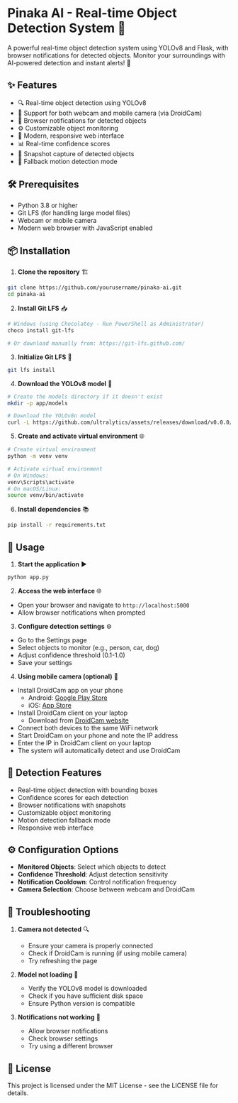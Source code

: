 # Pinaka AI - Real-time Object Detection System 🎯

A powerful real-time object detection system using YOLOv8 and Flask, with browser notifications for detected objects. Monitor your surroundings with AI-powered detection and instant alerts! 🚀

## ✨ Features

- 🔍 Real-time object detection using YOLOv8
- 📱 Support for both webcam and mobile camera (via DroidCam)
- 🔔 Browser notifications for detected objects
- ⚙️ Customizable object monitoring
- 🎨 Modern, responsive web interface
- 📊 Real-time confidence scores
- 📸 Snapshot capture of detected objects
- 🔄 Fallback motion detection mode

## 🛠️ Prerequisites

- Python 3.8 or higher
- Git LFS (for handling large model files)
- Webcam or mobile camera
- Modern web browser with JavaScript enabled

## 📦 Installation

1. **Clone the repository** 🏗️
```bash
git clone https://github.com/yourusername/pinaka-ai.git
cd pinaka-ai
```

2. **Install Git LFS** 📥
```bash
# Windows (using Chocolatey - Run PowerShell as Administrator)
choco install git-lfs

# Or download manually from: https://git-lfs.github.com/
```

3. **Initialize Git LFS** 🔄
```bash
git lfs install
```

4. **Download the YOLOv8 model** 🤖
```bash
# Create the models directory if it doesn't exist
mkdir -p app/models

# Download the YOLOv8n model
curl -L https://github.com/ultralytics/assets/releases/download/v0.0.0/yolov8n.pt -o app/models/yolov8n.pt
```

5. **Create and activate virtual environment** 🌐
```bash
# Create virtual environment
python -m venv venv

# Activate virtual environment
# On Windows:
venv\Scripts\activate
# On macOS/Linux:
source venv/bin/activate
```

6. **Install dependencies** 📚
```bash
pip install -r requirements.txt
```

## 🚀 Usage

1. **Start the application** ▶️
```bash
python app.py
```

2. **Access the web interface** 🌐
- Open your browser and navigate to `http://localhost:5000`
- Allow browser notifications when prompted

3. **Configure detection settings** ⚙️
- Go to the Settings page
- Select objects to monitor (e.g., person, car, dog)
- Adjust confidence threshold (0.1-1.0)
- Save your settings

4. **Using mobile camera (optional)** 📱
- Install DroidCam app on your phone
  - Android: [Google Play Store](https://play.google.com/store/apps/details?id=com.dev47apps.droidcam)
  - iOS: [App Store](https://apps.apple.com/us/app/droidcam-wireless-webcam/id1510258105)
- Install DroidCam client on your laptop
  - Download from [DroidCam website](https://www.dev47apps.com/)
- Connect both devices to the same WiFi network
- Start DroidCam on your phone and note the IP address
- Enter the IP in DroidCam client on your laptop
- The system will automatically detect and use DroidCam

## 🎯 Detection Features

- Real-time object detection with bounding boxes
- Confidence scores for each detection
- Browser notifications with snapshots
- Customizable object monitoring
- Motion detection fallback mode
- Responsive web interface

## ⚙️ Configuration Options

- **Monitored Objects**: Select which objects to detect
- **Confidence Threshold**: Adjust detection sensitivity
- **Notification Cooldown**: Control notification frequency
- **Camera Selection**: Choose between webcam and DroidCam

## 🐛 Troubleshooting

1. **Camera not detected** 🔍
   - Ensure your camera is properly connected
   - Check if DroidCam is running (if using mobile camera)
   - Try refreshing the page

2. **Model not loading** 🤖
   - Verify the YOLOv8 model is downloaded
   - Check if you have sufficient disk space
   - Ensure Python version is compatible

3. **Notifications not working** 🔔
   - Allow browser notifications
   - Check browser settings
   - Try using a different browser

## 📝 License

This project is licensed under the MIT License - see the LICENSE file for details.
